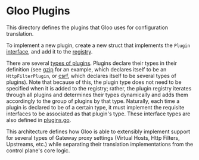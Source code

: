 # Gloo Plugins

This directory defines the plugins that Gloo uses for configuration translation.

To implement a new plugin, create a new struct that implements the `Plugin` [interface](https://github.com/solo-io/gloo/blob/d895f83cf01011e89702975dcc12dff1eb6f8986/projects/gloo/pkg/plugins/plugins.go#L18), and add it to the [registry](https://github.com/solo-io/gloo/blob/d895f83cf01011e89702975dcc12dff1eb6f8986/projects/gloo/pkg/plugins/registry/registry.go#L71).

There are several [types of plugins](https://github.com/solo-io/gloo/blob/d895f83cf01011e89702975dcc12dff1eb6f8986/projects/gloo/pkg/plugins/registry/registry.go#L139). Plugins declare their types in their definition (see [gzip](https://github.com/solo-io/gloo/blob/d895f83cf01011e89702975dcc12dff1eb6f8986/projects/gloo/pkg/plugins/gzip/plugin.go#L15-L18) for an example, which declares itself to be an `HttpFilterPlugin`, or [csrf](https://github.com/solo-io/gloo/blob/d895f83cf01011e89702975dcc12dff1eb6f8986/projects/gloo/pkg/plugins/csrf/plugin.go#L21-L25), which declares itself to be several types of plugins). Note that because of this, the plugin type does not need to be specified when it is added to the registry; rather, the plugin registry iterates through all plugins and determines their types dynamically and adds them accordingly to the group of plugins by that type. Naturally, each time a plugin is declared to be of a certain type, it must implement the requisite interfaces to be associated as that plugin's type. These interface types are also defined in [plugins.go](https://github.com/solo-io/gloo/blob/d895f83cf01011e89702975dcc12dff1eb6f8986/projects/gloo/pkg/plugins/plugins.go#L86-L182).

This architecture defines how Gloo is able to extensibly implement support for several types of Gateway proxy settings (Virtual Hosts, Http Filters, Upstreams, etc.) while separating their translation implementations from the control plane's core logic.
